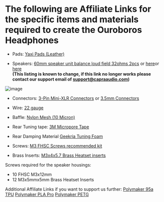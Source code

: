# The following are Affiliate Links for the specific items and materials required to create the Ouroboros Headphones

* Pads: [Yaxi Pads (Leather)](https://www.amazon.com/dp/B07G5B257L?th=1&linkCode=ll1&tag=capraaudio-20&linkId=6e95fdf177f8eb8dd2d48bfa0b1ff858&language=en_US&ref_=as_li_ss_tl)

* Speakers: [60mm speaker unit balance,loud field 32ohms 2pcs](https://www.aliexpress.com/item/1005004840197368.html) or [here](https://www.aliexpress.com/item/1005007418230939.html)or [here](https://www.aliexpress.us/item/3256807231916187.html)
<br />**(This listing is known to change, if this link no longer works please contact our support email of support@capraaudio.com)**<br />

![image](https://github.com/CapraAudio/Ouroboros/assets/122894651/b80aa3d7-c9ff-4767-9533-78dfbd948aec)

* Connectors: [3-Pin Mini-XLR Connectors](https://www.amazon.com/gp/product/B01C3QTS5Q?&linkCode=ll1&tag=capraaudio-20&linkId=8fb3428bbb15e9e1d3a434bf4db9ffc6&language=en_US&ref_=as_li_ss_tl) or [3.5mm Connectors](https://www.amazon.com/gp/product/B07MN1RK7F?&linkCode=ll1&tag=capraaudio-20&linkId=889ac526c3858d08f40eced0b0526817&language=en_US&ref_=as_li_ss_tl)

* Wire: [22 gauge](https://www.amazon.com/dp/B077XBWX8V?th=1&linkCode=ll1&tag=capraaudio-20&linkId=87b6b84dd02e6b85f71e0ccc792992bd&language=en_US&ref_=as_li_ss_tl)

* Baffle: [Nylon Mesh (10 Micron)](https://www.amazon.com/Micron-Premium-Press-Blowout-Guarantee/dp/B08X16LVRF?th=1&linkCode=ll1&tag=capraaudio-20&linkId=f25c1b5ff076559b7717ec839b8ad7fe&language=en_US&ref_=as_li_ss_tl)

* Rear Tuning tape: [3M Micropore Tape](https://www.amazon.com/dp/B000O62TK4?&linkCode=ll1&tag=capraaudio-20&linkId=4a48beae599e12cf8bb36c7cc045f868&language=en_US&ref_=as_li_ss_tl)

* Rear Damping Material [Geekria Tuning Foam](https://www.amazon.com/dp/B07WN8SWHR?&linkCode=ll1&tag=capraaudio-20&linkId=0fee780701403d1d7c2f024996008502&language=en_US&ref_=as_li_ss_tl)

* Screws: [M3 FHSC Screws recommended kit](https://www.amazon.com/gp/product/B086MC31JT?&linkCode=ll1&tag=capraaudio-20&linkId=abe5d8c31cfe08b197c5421dfdee8ac8&language=en_US&ref_=as_li_ss_tl)

* Brass Inserts: [M3x4x5.7 Brass Heatset inserts](https://www.amazon.com/dp/B0CDH36ZMX?&linkCode=ll1&tag=capraaudio-20&linkId=92c2094e12d09acf605f935b380a1899&language=en_US&ref_=as_li_ss_tl)

Screws required for the speaker housings:

* 10 FHSC M3x12mm
* 12 M3x5mmx5mm Brass Heatset Inserts

Additional Affiliate Links if you want to support us further:
[Polymaker 95a TPU](https://www.amazon.com/gp/product/B09KL2FXNJ?smid=A3MZ696ES2UN1L&th=1&linkCode=ll1&tag=capraaudio-20&linkId=f60adf8d5ecfad1ce2dc8488b56fadd2&language=en_US&ref_=as_li_ss_t)
[Polymaker PLA Pro](https://www.amazon.com/Polymaker-Filament-1-75mm-Rigidity-Cardboard/dp/B099KS2PDW?crid=3VMHU4VVDIRK1&dib=eyJ2IjoiMSJ9.0VboVAURiwa5r9liPUWFPbZei2xZdXiuOzte4NZw7_dCo1Wn7HMryxkPxzdaf6VYVLgoOE7E7v1KSt28LZn8OVwy10tJ7UHhVZUq0dlsoEmQAg-2m-PHVKZLB1cB4dTlpw9uqfo1ql75wSUTEoag9_395ByPy2HKx7SaZ7SWdZxE1O0Ac3UR6uasTPK2ZmjcZ3ARDPbsGAtcoStFhobuQr3wmrbmjFqawzwvAHOfSow.u8ot4LlqxIoZ-Y0L-9qwR6OWTrfDQleeccJQTHlcpm4&dib_tag=se&keywords=polymaker+pla+pro&qid=1737331803&sprefix=polymaker+pla+pro%2Caps%2C132&sr=8-1&linkCode=ll1&tag=capraaudio-20&linkId=13bcaf241bd8cdb9833caa1302dff47a&language=en_US&ref_=as_li_ss_tl)
[Polymaker PETG](https://www.amazon.com/Polymaker-Filament-1-75mm-Strong-Cardboard/dp/B09DKRTSXW?crid=33AK3A94AQ63U&dib=eyJ2IjoiMSJ9.DH_3hg81LF9estvR_fgZpPxgXK3JM4Z611C4kgQ9kCUX6CUxuXOuQAFER5V4bOlmICHR7ccw8Ayyi_G0Z9XWrXBZV1F1D29FmCmO5hSIimXz_Bd6PSwkxU_AIc5tLS-EEFvraypbqr9LSz59FFimKlGxNERF0vmUFmGFIZrRWIG-mkTe8cFexoHy-ZftsB9vYjBdfQSRUMjx_Ilwd36VfK_JDL_n85mS2Q63OyYoiII.Bjmu63Z8C5QjjEjfROdO64kw4-lC91_mha6dHkOAMoU&dib_tag=se&keywords=polymaker+petg&qid=1737331837&sprefix=polymaker+petg%2Caps%2C117&sr=8-1&linkCode=ll1&tag=capraaudio-20&linkId=257e181f2f515b41abc24b6db60b3316&language=en_US&ref_=as_li_ss_tl)
